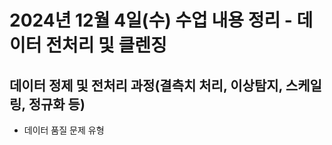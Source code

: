 # 2024년 12월 4일(수) 수업 내용 정리 - 데이터 전처리 및 클렌징


## 데이터 정제 및 전처리 과정(결측치 처리, 이상탐지, 스케일링, 정규화 등)

- 데이터 품질 문제 유형
